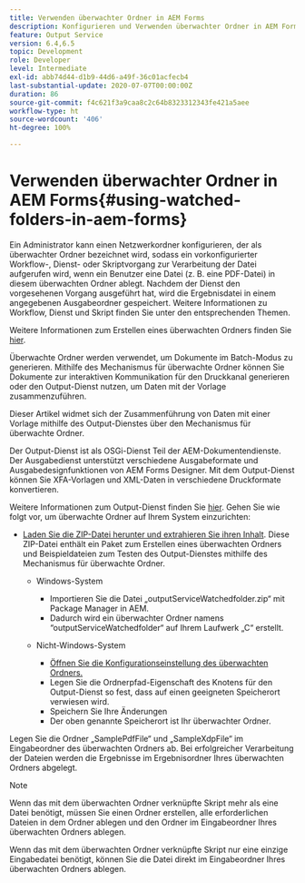 ```yaml
---
title: Verwenden überwachter Ordner in AEM Forms
description: Konfigurieren und Verwenden überwachter Ordner in AEM Forms
feature: Output Service
version: 6.4,6.5
topic: Development
role: Developer
level: Intermediate
exl-id: abb74d44-d1b9-44d6-a49f-36c01acfecb4
last-substantial-update: 2020-07-07T00:00:00Z
duration: 86
source-git-commit: f4c621f3a9caa8c2c64b8323312343fe421a5aee
workflow-type: ht
source-wordcount: '406'
ht-degree: 100%

---
```


# Verwenden überwachter Ordner in AEM Forms{#using-watched-folders-in-aem-forms}

Ein Administrator kann einen Netzwerkordner konfigurieren, der als überwachter Ordner bezeichnet wird, sodass ein vorkonfigurierter Workflow-, Dienst- oder Skriptvorgang zur Verarbeitung der Datei aufgerufen wird, wenn ein Benutzer eine Datei (z. B. eine PDF-Datei) in diesem überwachten Ordner ablegt. Nachdem der Dienst den vorgesehenen Vorgang ausgeführt hat, wird die Ergebnisdatei in einem angegebenen Ausgabeordner gespeichert. Weitere Informationen zu Workflow, Dienst und Skript finden Sie unter den entsprechenden Themen.

Weitere Informationen zum Erstellen eines überwachten Ordners finden Sie [hier](https://helpx.adobe.com/de/experience-manager/6-4/forms/using/Creating-Configure-watched-folder.html).

Überwachte Ordner werden verwendet, um Dokumente im Batch-Modus zu generieren. Mithilfe des Mechanismus für überwachte Ordner können Sie Dokumente zur interaktiven Kommunikation für den Druckkanal generieren oder den Output-Dienst nutzen, um Daten mit der Vorlage zusammenzuführen.

Dieser Artikel widmet sich der Zusammenführung von Daten mit einer Vorlage mithilfe des Output-Dienstes über den Mechanismus für überwachte Ordner.

Der Output-Dienst ist als OSGi-Dienst Teil der AEM-Dokumentendienste. Der Ausgabedienst unterstützt verschiedene Ausgabeformate und Ausgabedesignfunktionen von AEM Forms Designer. Mit dem Output-Dienst können Sie XFA-Vorlagen und XML-Daten in verschiedene Druckformate konvertieren.

Weitere Informationen zum Output-Dienst finden Sie [hier](https://helpx.adobe.com/de/aem-forms/6/output-service.html).
Gehen Sie wie folgt vor, um überwachte Ordner auf Ihrem System einzurichten:
* [Laden Sie die ZIP-Datei herunter und extrahieren Sie ihren Inhalt](assets/outputservicewatchedfolderkt.zip). Diese ZIP-Datei enthält ein Paket zum Erstellen eines überwachten Ordners und Beispieldateien zum Testen des Output-Dienstes mithilfe des Mechanismus für überwachte Ordner.
   * Windows-System

      * Importieren Sie die Datei „outputServiceWatchedfolder.zip“ mit Package Manager in AEM.
      * Dadurch wird ein überwachter Ordner namens “outputServiceWatchedfolder“ auf Ihrem Laufwerk „C“ erstellt.
   * Nicht-Windows-System
      * [Öffnen Sie die Konfigurationseinstellung des überwachten Ordners.](http://localhost:4502/crx/de/index.jsp#/etc/fd/watchfolder/config/outputservice)
      * Legen Sie die Ordnerpfad-Eigenschaft des Knotens für den Output-Dienst so fest, dass auf einen geeigneten Speicherort verwiesen wird.
      * Speichern Sie Ihre Änderungen
      * Der oben genannte Speicherort ist Ihr überwachter Ordner.

Legen Sie die Ordner „SamplePdfFile“ und „SampleXdpFile“ im Eingabeordner des überwachten Ordners ab. Bei erfolgreicher Verarbeitung der Dateien werden die Ergebnisse im Ergebnisordner Ihres überwachten Ordners abgelegt.


>[!NOTE]
>
>Wenn das mit dem überwachten Ordner verknüpfte Skript mehr als eine Datei benötigt, müssen Sie einen Ordner erstellen, alle erforderlichen Dateien in dem Ordner ablegen und den Ordner im Eingabeordner Ihres überwachten Ordners ablegen.
>
>Wenn das mit dem überwachten Ordner verknüpfte Skript nur eine einzige Eingabedatei benötigt, können Sie die Datei direkt im Eingabeordner Ihres überwachten Ordners ablegen.

